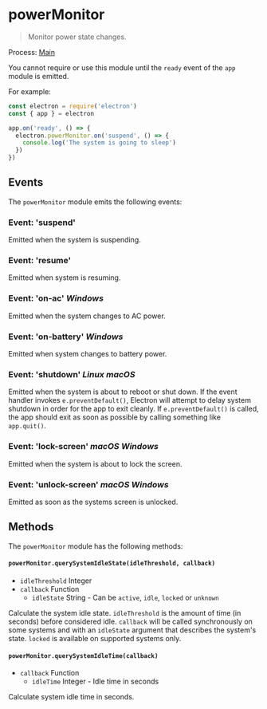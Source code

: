 # powerMonitor

> Monitor power state changes.

Process: [Main](../glossary.md#main-process)

You cannot require or use this module until the `ready` event of the `app`
module is emitted.

For example:

```javascript
const electron = require('electron')
const { app } = electron

app.on('ready', () => {
  electron.powerMonitor.on('suspend', () => {
    console.log('The system is going to sleep')
  })
})
```

## Events

The `powerMonitor` module emits the following events:

### Event: 'suspend'

Emitted when the system is suspending.

### Event: 'resume'

Emitted when system is resuming.

### Event: 'on-ac' _Windows_

Emitted when the system changes to AC power.

### Event: 'on-battery' _Windows_

Emitted when system changes to battery power.

### Event: 'shutdown' _Linux_ _macOS_

Emitted when the system is about to reboot or shut down. If the event handler
invokes `e.preventDefault()`, Electron will attempt to delay system shutdown in
order for the app to exit cleanly. If `e.preventDefault()` is called, the app
should exit as soon as possible by calling something like `app.quit()`.

### Event: 'lock-screen' _macOS_ _Windows_

Emitted when the system is about to lock the screen.

### Event: 'unlock-screen' _macOS_ _Windows_

Emitted as soon as the systems screen is unlocked.

## Methods

The `powerMonitor` module has the following methods:

#### `powerMonitor.querySystemIdleState(idleThreshold, callback)`

* `idleThreshold` Integer
* `callback` Function
  * `idleState` String - Can be `active`, `idle`, `locked` or `unknown`

Calculate the system idle state. `idleThreshold` is the amount of time (in seconds)
before considered idle. `callback` will be called synchronously on some systems
and with an `idleState` argument that describes the system's state. `locked` is
available on supported systems only.

#### `powerMonitor.querySystemIdleTime(callback)`

* `callback` Function
  * `idleTime` Integer - Idle time in seconds

Calculate system idle time in seconds.
